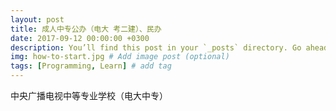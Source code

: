 ```yaml
---
layout: post
title: 成人中专公办（电大 考二建）、民办
date: 2017-09-12 00:00:00 +0300
description: You’ll find this post in your `_posts` directory. Go ahead and edit it and re-build the site to see your changes. # Add post description (optional)
img: how-to-start.jpg # Add image post (optional)
tags: [Programming, Learn] # add tag
---
```

中央广播电视中等专业学校（电大中专）
